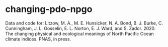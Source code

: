 # changing-pdo-npgo
Data and code for: Litzow, M. A., M. E. Hunsicker, N. A. Bond, B. J. Burke, C. Cunningham, J. L. Gosselin, E. L. Norton, E. J. Ward, and S. Zador. 2020. The changing physical and ecological meanings of North Pacific Ocean climate indices. PNAS, in press.
